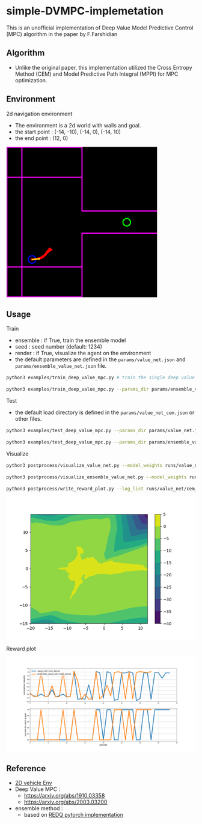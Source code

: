 
# simple-DVMPC-implemetation

This is an unofficial implementation of Deep Value Model Predictive Control (MPC) algorithm in the paper by F.Farshidian

## Algorithm

- Unlike the original paper, this implementation utilized the Cross Entropy Method (CEM) and Model Predictive Path Integral (MPPI) for MPC optimization.

## Environment

2d navigation environment

- The environment is a 2d world with walls and goal.
- the start point : (-14, -10), (-14, 0), (-14, 10)
- the end point : (12, 0)

!["screenshot"](img/screenshot.png)

## Usage

Train

- ensemble : if True, train the ensemble model
- seed : seed number (default: 1234)
- render : if True, visualize the agent on the environment
- the default parameters are defined in the `params/value_net.json` and `params/ensemble_value_net.json` file.

```bash
python3 examples/train_deep_value_mpc.py # train the single deep value mpc
```

```bash
python3 examples/train_deep_value_mpc.py --params_dir params/ensemble_value_net.json --ensemble # train the ensemble deep value mpc
```

Test

- the default load directory is defined in the `params/value_net_cem.json` or other files.

```bash
python3 examples/test_deep_value_mpc.py --params_dir params/value_net.json
```

```bash
python3 examples/test_deep_value_mpc.py --params_dir params/ensemble_value_net.json --ensemble
```

Visualize

```bash
python3 postprocess/visualize_value_net.py --model_weights runs/value_net/mppi_dense/value_net_028
```

```bash
python3 postprocess/visualize_ensemble_value_net.py --model_weights runs/ensemble_value_net/mppi_dense/value_net_033
```

```bash
python3 postprocess/write_reward_plot.py --log_list runs/value_net/cem_dense/logs/20221030_222322.csv runs/ensemble_value_net/mppi_dense/logs/20221031_005341.csv
```

!["value map"](img/value_net_033_mean.png)

Reward plot

!["cumulative reward plot"](img/reward_plot.png)

## Reference

- [2D vehicle Env](https://github.com/MorvanZhou/Reinforcement-learning-with-tensorflow)
- Deep Value MPC :  
  - <https://arxiv.org/abs/1910.03358>
  - <https://arxiv.org/abs/2003.03200>
- ensemble method :  
  - based on [REDQ pytorch implementation](https://github.com/BY571/Randomized-Ensembled-Double-Q-learning-REDQ-)

